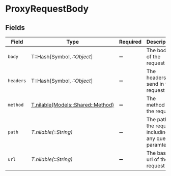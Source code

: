# ProxyRequestBody


## Fields

| Field                                                              | Type                                                               | Required                                                           | Description                                                        | Example                                                            |
| ------------------------------------------------------------------ | ------------------------------------------------------------------ | ------------------------------------------------------------------ | ------------------------------------------------------------------ | ------------------------------------------------------------------ |
| `body`                                                             | T::Hash[Symbol, *::Object*]                                        | :heavy_minus_sign:                                                 | The body of the request                                            |                                                                    |
| `headers`                                                          | T::Hash[Symbol, *::Object*]                                        | :heavy_minus_sign:                                                 | The headers to send in the request                                 | {<br/>"Content-Type": "application/json"<br/>}                     |
| `method`                                                           | [T.nilable(Models::Shared::Method)](../../models/shared/method.md) | :heavy_minus_sign:                                                 | The method of the request                                          |                                                                    |
| `path`                                                             | *T.nilable(::String)*                                              | :heavy_minus_sign:                                                 | The path of the request including any query paramters              | /employees/directory                                               |
| `url`                                                              | *T.nilable(::String)*                                              | :heavy_minus_sign:                                                 | The base url of the request                                        | https://api.sample-integration.com/v1                              |